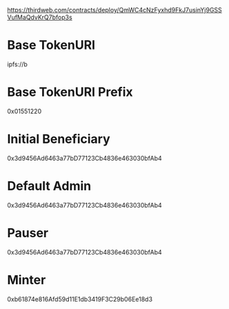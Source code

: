 https://thirdweb.com/contracts/deploy/QmWC4cNzFyxhd9FkJ7usinYj9GSSVufMaQdvKrQ7bfop3s

# Base TokenURI
ipfs://b

# Base TokenURI Prefix
0x01551220

# Initial Beneficiary
0x3d9456Ad6463a77bD77123Cb4836e463030bfAb4

# Default Admin
0x3d9456Ad6463a77bD77123Cb4836e463030bfAb4

# Pauser
0x3d9456Ad6463a77bD77123Cb4836e463030bfAb4

# Minter
0xb61874e816Afd59d11E1db3419F3C29b06Ee18d3
